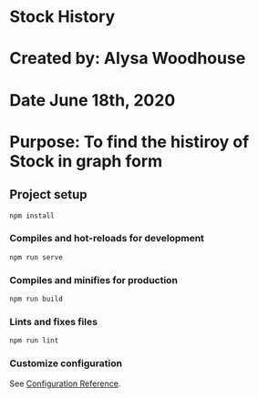 # Stock History
# Created by: Alysa Woodhouse
# Date June 18th, 2020
# Purpose: To find the histiroy of Stock  in graph form

## Project setup
```
npm install
```

### Compiles and hot-reloads for development
```
npm run serve
```

### Compiles and minifies for production
```
npm run build
```

### Lints and fixes files
```
npm run lint
```

### Customize configuration
See [Configuration Reference](https://cli.vuejs.org/config/).
